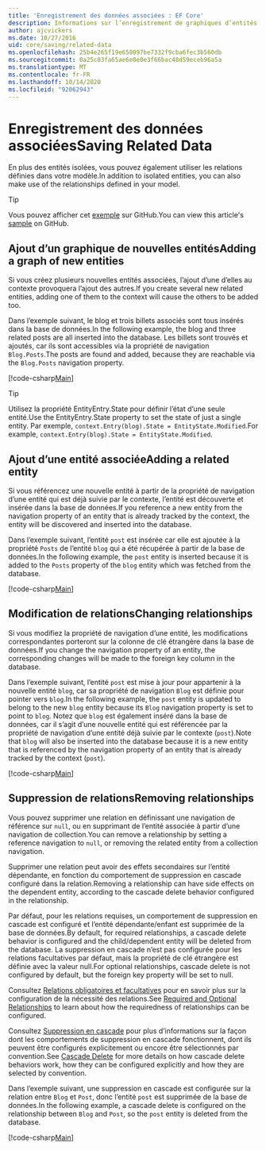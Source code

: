 ```yaml
---
title: 'Enregistrement des données associées : EF Core'
description: Informations sur l’enregistrement de graphiques d’entités associées et la gestion des relations dans Entity Framework Core
author: ajcvickers
ms.date: 10/27/2016
uid: core/saving/related-data
ms.openlocfilehash: 25b4e265f19e658097be7332f9cba6fec3b560db
ms.sourcegitcommit: 0a25c03fa65ae6e0e0e3f66bac48d59eceb96a5a
ms.translationtype: MT
ms.contentlocale: fr-FR
ms.lasthandoff: 10/14/2020
ms.locfileid: "92062943"
---
```

# <a name="saving-related-data"></a><span data-ttu-id="4fc4c-103">Enregistrement des données associées</span><span class="sxs-lookup"><span data-stu-id="4fc4c-103">Saving Related Data</span></span>

<span data-ttu-id="4fc4c-104">En plus des entités isolées, vous pouvez également utiliser les relations définies dans votre modèle.</span><span class="sxs-lookup"><span data-stu-id="4fc4c-104">In addition to isolated entities, you can also make use of the relationships defined in your model.</span></span>

> [!TIP]  
> <span data-ttu-id="4fc4c-105">Vous pouvez afficher cet [exemple](https://github.com/dotnet/EntityFramework.Docs/tree/master/samples/core/Saving/RelatedData/) sur GitHub.</span><span class="sxs-lookup"><span data-stu-id="4fc4c-105">You can view this article's [sample](https://github.com/dotnet/EntityFramework.Docs/tree/master/samples/core/Saving/RelatedData/) on GitHub.</span></span>

## <a name="adding-a-graph-of-new-entities"></a><span data-ttu-id="4fc4c-106">Ajout d’un graphique de nouvelles entités</span><span class="sxs-lookup"><span data-stu-id="4fc4c-106">Adding a graph of new entities</span></span>

<span data-ttu-id="4fc4c-107">Si vous créez plusieurs nouvelles entités associées, l’ajout d’une d’elles au contexte provoquera l’ajout des autres.</span><span class="sxs-lookup"><span data-stu-id="4fc4c-107">If you create several new related entities, adding one of them to the context will cause the others to be added too.</span></span>

<span data-ttu-id="4fc4c-108">Dans l’exemple suivant, le blog et trois billets associés sont tous insérés dans la base de données.</span><span class="sxs-lookup"><span data-stu-id="4fc4c-108">In the following example, the blog and three related posts are all inserted into the database.</span></span> <span data-ttu-id="4fc4c-109">Les billets sont trouvés et ajoutés, car ils sont accessibles via la propriété de navigation `Blog.Posts`.</span><span class="sxs-lookup"><span data-stu-id="4fc4c-109">The posts are found and added, because they are reachable via the `Blog.Posts` navigation property.</span></span>

[!code-csharp[Main](../../../samples/core/Saving/RelatedData/Sample.cs#AddingGraphOfEntities)]

> [!TIP]  
> <span data-ttu-id="4fc4c-110">Utilisez la propriété EntityEntry.State pour définir l’état d’une seule entité.</span><span class="sxs-lookup"><span data-stu-id="4fc4c-110">Use the EntityEntry.State property to set the state of just a single entity.</span></span> <span data-ttu-id="4fc4c-111">Par exemple, `context.Entry(blog).State = EntityState.Modified`.</span><span class="sxs-lookup"><span data-stu-id="4fc4c-111">For example, `context.Entry(blog).State = EntityState.Modified`.</span></span>

## <a name="adding-a-related-entity"></a><span data-ttu-id="4fc4c-112">Ajout d’une entité associée</span><span class="sxs-lookup"><span data-stu-id="4fc4c-112">Adding a related entity</span></span>

<span data-ttu-id="4fc4c-113">Si vous référencez une nouvelle entité à partir de la propriété de navigation d’une entité qui est déjà suivie par le contexte, l’entité est découverte et insérée dans la base de données.</span><span class="sxs-lookup"><span data-stu-id="4fc4c-113">If you reference a new entity from the navigation property of an entity that is already tracked by the context, the entity will be discovered and inserted into the database.</span></span>

<span data-ttu-id="4fc4c-114">Dans l’exemple suivant, l’entité `post` est insérée car elle est ajoutée à la propriété `Posts` de l’entité `blog` qui a été récupérée à partir de la base de données.</span><span class="sxs-lookup"><span data-stu-id="4fc4c-114">In the following example, the `post` entity is inserted because it is added to the `Posts` property of the `blog` entity which was fetched from the database.</span></span>

[!code-csharp[Main](../../../samples/core/Saving/RelatedData/Sample.cs#AddingRelatedEntity)]

## <a name="changing-relationships"></a><span data-ttu-id="4fc4c-115">Modification de relations</span><span class="sxs-lookup"><span data-stu-id="4fc4c-115">Changing relationships</span></span>

<span data-ttu-id="4fc4c-116">Si vous modifiez la propriété de navigation d’une entité, les modifications correspondantes porteront sur la colonne de clé étrangère dans la base de données.</span><span class="sxs-lookup"><span data-stu-id="4fc4c-116">If you change the navigation property of an entity, the corresponding changes will be made to the foreign key column in the database.</span></span>

<span data-ttu-id="4fc4c-117">Dans l’exemple suivant, l’entité `post` est mise à jour pour appartenir à la nouvelle entité `blog`, car sa propriété de navigation `Blog` est définie pour pointer vers `blog`.</span><span class="sxs-lookup"><span data-stu-id="4fc4c-117">In the following example, the `post` entity is updated to belong to the new `blog` entity because its `Blog` navigation property is set to point to `blog`.</span></span> <span data-ttu-id="4fc4c-118">Notez que `blog` est également inséré dans la base de données, car il s’agit d’une nouvelle entité qui est référencée par la propriété de navigation d’une entité déjà suivie par le contexte (`post`).</span><span class="sxs-lookup"><span data-stu-id="4fc4c-118">Note that `blog` will also be inserted into the database because it is a new entity that is referenced by the navigation property of an entity that is already tracked by the context (`post`).</span></span>

[!code-csharp[Main](../../../samples/core/Saving/RelatedData/Sample.cs#ChangingRelationships)]

## <a name="removing-relationships"></a><span data-ttu-id="4fc4c-119">Suppression de relations</span><span class="sxs-lookup"><span data-stu-id="4fc4c-119">Removing relationships</span></span>

<span data-ttu-id="4fc4c-120">Vous pouvez supprimer une relation en définissant une navigation de référence sur `null`, ou en supprimant de l’entité associée à partir d’une navigation de collection.</span><span class="sxs-lookup"><span data-stu-id="4fc4c-120">You can remove a relationship by setting a reference navigation to `null`, or removing the related entity from a collection navigation.</span></span>

<span data-ttu-id="4fc4c-121">Supprimer une relation peut avoir des effets secondaires sur l’entité dépendante, en fonction du comportement de suppression en cascade configuré dans la relation.</span><span class="sxs-lookup"><span data-stu-id="4fc4c-121">Removing a relationship can have side effects on the dependent entity, according to the cascade delete behavior configured in the relationship.</span></span>

<span data-ttu-id="4fc4c-122">Par défaut, pour les relations requises, un comportement de suppression en cascade est configuré et l’entité dépendante/enfant est supprimée de la base de données.</span><span class="sxs-lookup"><span data-stu-id="4fc4c-122">By default, for required relationships, a cascade delete behavior is configured and the child/dependent entity will be deleted from the database.</span></span> <span data-ttu-id="4fc4c-123">La suppression en cascade n’est pas configurée pour les relations facultatives par défaut, mais la propriété de clé étrangère est définie avec la valeur null.</span><span class="sxs-lookup"><span data-stu-id="4fc4c-123">For optional relationships, cascade delete is not configured by default, but the foreign key property will be set to null.</span></span>

<span data-ttu-id="4fc4c-124">Consultez [Relations obligatoires et facultatives](xref:core/modeling/relationships#required-and-optional-relationships) pour en savoir plus sur la configuration de la nécessité des relations.</span><span class="sxs-lookup"><span data-stu-id="4fc4c-124">See [Required and Optional Relationships](xref:core/modeling/relationships#required-and-optional-relationships) to learn about how the requiredness of relationships can be configured.</span></span>

<span data-ttu-id="4fc4c-125">Consultez [Suppression en cascade](xref:core/saving/cascade-delete) pour plus d’informations sur la façon dont les comportements de suppression en cascade fonctionnent, dont ils peuvent être configurés explicitement ou encore être sélectionnés par convention.</span><span class="sxs-lookup"><span data-stu-id="4fc4c-125">See [Cascade Delete](xref:core/saving/cascade-delete) for more details on how cascade delete behaviors work, how they can be configured explicitly and  how they are selected by convention.</span></span>

<span data-ttu-id="4fc4c-126">Dans l’exemple suivant, une suppression en cascade est configurée sur la relation entre `Blog` et `Post`, donc l’entité `post` est supprimée de la base de données.</span><span class="sxs-lookup"><span data-stu-id="4fc4c-126">In the following example, a cascade delete is configured on the relationship between `Blog` and `Post`, so the `post` entity is deleted from the database.</span></span>

[!code-csharp[Main](../../../samples/core/Saving/RelatedData/Sample.cs#RemovingRelationships)]
